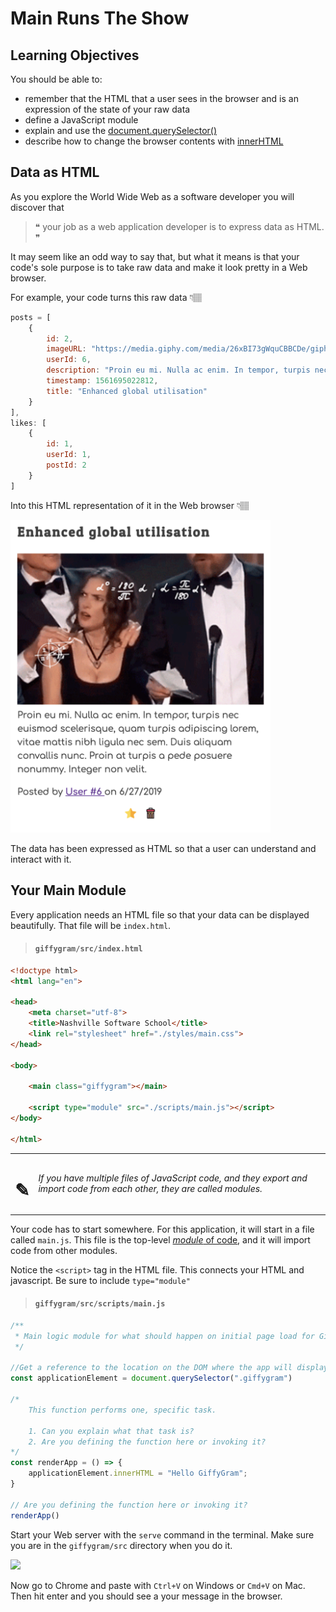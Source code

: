 # Main Runs The Show

## Learning Objectives
You should be able to:
* remember that the HTML that a user sees in the browser and is an expression of the state of your raw data
* define a JavaScript module
* explain and use the [document.querySelector()](https://www.youtube.com/watch?v=3oOKAJTD2F8)
* describe how to change the browser contents with [innerHTML](https://www.youtube.com/watch?v=1UsllDMhvN4)

## Data as HTML

As you explore the World Wide Web as a software developer you will discover that

> &#x275d; your job as a web application developer is to express data as HTML. &#x275e;

It may seem like an odd way to say that, but what it means is that your code's sole purpose is to take raw data and make it look pretty in a Web browser.

For example, your code turns this raw data 👇🏽

```js
posts = [
    {
        id: 2,
        imageURL: "https://media.giphy.com/media/26xBI73gWquCBBCDe/giphy.gif",
        userId: 6,
        description: "Proin eu mi. Nulla ac enim. In tempor, turpis nec euismod scelerisque, quam turpis adipiscing lorem, vitae mattis nibh ligula nec sem.\n\nDuis aliquam convallis nunc. Proin at turpis a pede posuere nonummy. Integer non velit.",
        timestamp: 1561695022812,
        title: "Enhanced global utilisation"
    }
],
likes: [
    {
        id: 1,
        userId: 1,
        postId: 2
    }
]
```

Into this HTML representation of it in the Web browser 👇🏽

<img src="./images/data-as-html.png" height="500" />


The data has been expressed as HTML so that a user can understand and interact with it.

## Your Main Module

Every application needs an HTML file so that your data can be displayed beautifully. That file will be `index.html`.

> #### `giffygram/src/index.html`

```html
<!doctype html>
<html lang="en">

<head>
    <meta charset="utf-8">
    <title>Nashville Software School</title>
    <link rel="stylesheet" href="./styles/main.css">
</head>

<body>

    <main class="giffygram"></main>

    <script type="module" src="./scripts/main.js"></script>
</body>

</html>
```

| | |
|:---:|:---|
| <h1>&#x270e;</h1> |  _If you have multiple files of JavaScript code, and they export and import code from each other, they are called modules._ |

Your code has to start somewhere. For this application, it will start in a file called `main.js`. This file is the top-level [_module_ of code](https://javascript.info/modules-intro#what-is-a-module), and it will import code from other modules.


Notice the `<script>` tag in the HTML file. This connects your HTML and javascript. Be sure to include `type="module"`

> #### `giffygram/src/scripts/main.js`

```js
/**
 * Main logic module for what should happen on initial page load for Giffygram
 */

//Get a reference to the location on the DOM where the app will display
const applicationElement = document.querySelector(".giffygram")

/*
    This function performs one, specific task.

    1. Can you explain what that task is?
    2. Are you defining the function here or invoking it?
*/
const renderApp = () => {
    applicationElement.innerHTML = "Hello GiffyGram";
}

// Are you defining the function here or invoking it?
renderApp()
```

Start your Web server with the `serve` command in the terminal. Make sure you are in the `giffygram/src` directory when you do it.

![](./images/starting-serve.gif)

Now go to Chrome and paste with `Ctrl+V` on Windows or `Cmd+V` on Mac. Then hit enter and you should see a your message in the browser.